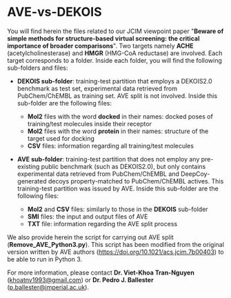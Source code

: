 # AVE-vs-DEKOIS

You will find herein the files related to our JCIM viewpoint paper "**Beware of simple methods for structure-based virtual screening: the critical importance of broader comparisons**". Two targets namely **ACHE** (acetylcholinesterase) and **HMGR** (HMG-CoA reductase) are involved. Each target corresponds to a folder. Inside each folder, you will find the following sub-folders and files:

- **DEKOIS sub-folder**: training-test partition that employs a DEKOIS2.0 benchmark as test set, experimental data retrieved from PubChem/ChEMBL as training set. AVE split is not involved. Inside this sub-folder are the following files:
   - **Mol2** files with the word **docked** in their names: docked poses of training/test molecules inside their receptor
   - **Mol2** files with the word **protein** in their names: structure of the target used for docking
   - **CSV** files: information regarding all training/test molecules
   
- **AVE sub-folder**: training-test partition that does not employ any pre-existing public benchmark (such as DEKOIS2.0), but only contains experimental data retrieved from PubChem/ChEMBL and DeepCoy-generated decoys property-matched to PubChem/ChEMBL actives. This training-test partition was issued by AVE. Inside this sub-folder are the following files:
   - **Mol2** and **CSV** files: similarly to those in the **DEKOIS** sub-folder
   - **SMI** files: the input and output files of AVE
   - **TXT** file: information regarding the AVE split process
   
We also provide herein the script for carrying out AVE split (**Remove_AVE_Python3.py**). This script has been modified from the original version written by AVE authors (https://doi.org/10.1021/acs.jcim.7b00403) to be able to run in Python 3.

For more information, please contact **Dr. Viet-Khoa Tran-Nguyen** (khoatnv1993@gmail.com) or **Dr. Pedro J. Ballester** (p.ballester@imperial.ac.uk).
